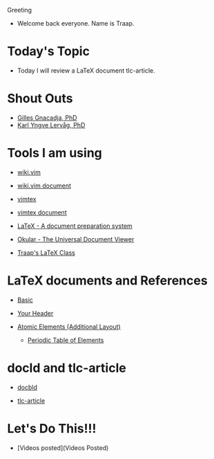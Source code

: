 Greeting
  - Welcome back everyone.  Name is Traap.

# Today's Topic
  - Today I will review a LaTeX document tlc-article.

# Shout Outs
  - [Gilles Gnacadja, PhD](http://math.gillesgnacadja.info/)
  - [Karl Yngve Lervåg, PhD](https://github.com/lervag)

# Tools I am using
  - [wiki.vim](https://github.com/lervag/wiki.vim)

  - [wiki.vim document](https://github.com/lervag/wiki.vim/blob/master/doc/wiki.txt)

  - [vimtex](https://github.com/lervag/vimtex)

  - [vimtex document](https://github.com/lervag/vimtex/blob/master/doc/vimtex.txt)

  - [LaTeX - A document preparation system](https://www.latex-project.org/)

  - [Okular - The Universal Document Viewer](https://okular.kde.org/)

  - [Traap's LaTeX Class](https://github.com/Traap/tlc-article/blob/master/tlc-article.cls)


# LaTeX documents and References
  - [Basic](tlc/basic/basic.tex)

  - [Your Header](tlc/your-header/your-header.tex)

  - [Atomic Elements (Additional Layout)](tlc/atomic-elements/atomic-elements.tex)
    * [Periodic Table of Elements](https://pubchem.ncbi.nlm.nih.gov/periodic-table/)

# docld and tlc-article
  - [docbld](https://github.com/traap/docbld)

  - [tlc-article](~/git/tlc-article/tlc-article.cls)


# Let's Do This!!!
- [Videos posted](Videos Posted)
